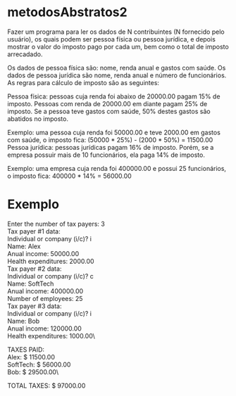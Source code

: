 # metodosAbstratos2

Fazer um programa para ler os dados de N contribuintes (N fornecido pelo usuário), os quais
podem ser pessoa física ou pessoa jurídica, e depois mostrar o valor do imposto pago por cada um,
bem como o total de imposto arrecadado.

Os dados de pessoa física são: nome, renda anual e gastos com saúde. Os dados de pessoa jurídica
são nome, renda anual e número de funcionários. As regras para cálculo de imposto são as
seguintes:

Pessoa física: pessoas cuja renda foi abaixo de 20000.00 pagam 15% de imposto. Pessoas com
renda de 20000.00 em diante pagam 25% de imposto. Se a pessoa teve gastos com saúde, 50%
destes gastos são abatidos no imposto.

Exemplo: uma pessoa cuja renda foi 50000.00 e teve 2000.00 em gastos com saúde, o imposto
fica: (50000 * 25%) - (2000 * 50%) = 11500.00
Pessoa jurídica: pessoas jurídicas pagam 16% de imposto. Porém, se a empresa possuir mais de 10
funcionários, ela paga 14% de imposto.

Exemplo: uma empresa cuja renda foi 400000.00 e possui 25 funcionários, o imposto fica:
400000 * 14% = 56000.00

# Exemplo
Enter the number of tax payers: 3\
Tax payer #1 data:\
Individual or company (i/c)? i\
Name: Alex\
Anual income: 50000.00\
Health expenditures: 2000.00\
Tax payer #2 data:\
Individual or company (i/c)? c\
Name: SoftTech\
Anual income: 400000.00\
Number of employees: 25\
Tax payer #3 data:\
Individual or company (i/c)? i\
Name: Bob\
Anual income: 120000.00\
Health expenditures: 1000.00\

TAXES PAID:\
Alex: $ 11500.00\
SoftTech: $ 56000.00\
Bob: $ 29500.00\

TOTAL TAXES: $ 97000.00
